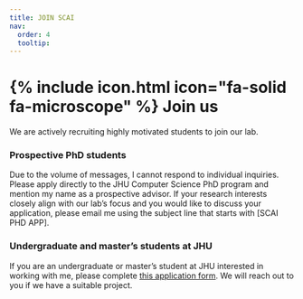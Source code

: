 ```yaml
---
title: JOIN SCAI
nav:
  order: 4
  tooltip: 
---
```


# {% include icon.html icon="fa-solid fa-microscope" %} Join us

We are actively recruiting highly motivated students to join our lab.

### Prospective PhD students

Due to the volume of messages, I cannot respond to individual inquiries. Please apply directly to the JHU Computer Science PhD program and mention my name as a prospective advisor. If your research interests closely align with our lab’s focus and you would like to discuss your application, please email me using the subject line that starts with [SCAI PHD APP].

### Undergraduate and master’s students at JHU

If you are an undergraduate or master’s student at JHU interested in working with me, please complete <a href="https://forms.gle/3uCnneXPWDyaKbm4A">this application form</a>. We will reach out to you if we have a suitable project. 